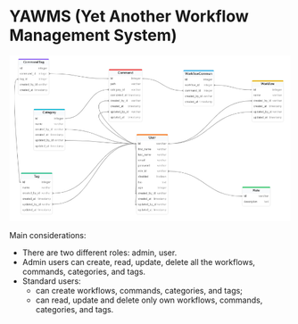 # YAWMS (Yet Another Workflow Management System)

![Model](model.png)

Main considerations:

- There are two different roles: admin, user.
- Admin users can create, read, update, delete all the workflows, commands, categories, and tags.
- Standard users:
  - can create workflows, commands, categories, and tags;
  - can read, update and delete only own workflows, commands, categories, and tags.
